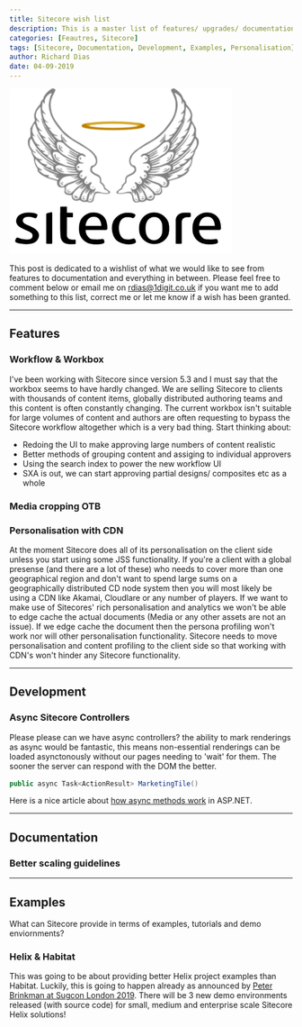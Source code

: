 ```yaml
---
title: Sitecore wish list
description: This is a master list of features/ upgrades/ documentation that we wish Sitecore would have
categories: [Feautres, Sitecore]
tags: [Sitecore, Documentation, Development, Examples, Personalisation]
author: Richard Dias
date: 04-09-2019
---
```

![sitecore angel](/images/wishlist/sitecore-angel.png "sitecore angel")

This post is dedicated to a wishlist of what we would like to see from features to documentation and everything in between. 
Please feel free to comment below or email me on <rdias@1digit.co.uk> if you want me to add something to this list, correct me or let me know if a wish has been granted.
<!--more-->
---
## Features
### Workflow & Workbox
I've been working with Sitecore since version 5.3 and I must say that the workbox seems to have hardly changed.
We are selling Sitecore to clients with thousands of content items, globally distributed authoring teams and this content is often constantly changing. The current workbox isn't suitable for large volumes of content and authors are often requesting to bypass the Sitecore workflow altogether which is a very bad thing.
Start thinking about:
* Redoing the UI to make approving large numbers of content realistic
* Better methods of grouping content and assiging to individual approvers
* Using the search index to power the new workflow UI
* SXA is out, we can start approving partial designs/ composites etc as a whole

### Media cropping OTB
### Personalisation with CDN
At the moment Sitecore does all of its personalisation on the client side unless you start using some JSS functionality.
If you're a client with a global presense (and there are a lot of these) who needs to cover more than one geographical region and don't want to spend large sums on a geographically distributed CD node system then you will most likely be using a CDN like Akamai, Cloudlare or any number of players.
If we want to make use of Sitecores' rich personalisation and analytics we won't be able to edge cache the actual documents (Media or any other assets are not an issue). If we edge cache the document then the persona profiling won't work nor will other personalisation functionality.
Sitecore needs to move personalisation and content profiling to the client side so that working with CDN's won't hinder any Sitecore functionality.

---
## Development
### Async Sitecore Controllers
Please please can we have async controllers? the ability to mark renderings as async would be fantastic, this means non-essential renderings can be loaded asynctonously without our pages needing to 'wait' for them. The sooner the server can respond with the DOM the better.
```csharp
public async Task<ActionResult> MarketingTile()
```
Here is a nice article about [how async methods work](https://docs.microsoft.com/en-us/aspnet/mvc/overview/performance/using-asynchronous-methods-in-aspnet-mvc-4 "Using Asynchronous Methods in ASP.NET MVC 4") in ASP.NET.

---
## Documentation
### Better scaling guidelines
---
## Examples
What can Sitecore provide in terms of examples, tutorials and demo enviornments?

### Helix & Habitat
This was going to be about providing better Helix project examples than Habitat. Luckily, this is going to happen already as announced by [Peter Brinkman at Sugcon London 2019](https://www.sugcon.eu/agenda/#day2  "Sugcon link").
There will be 3 new demo environments released (with source code) for small, medium and enterprise scale Sitecore Helix solutions!

